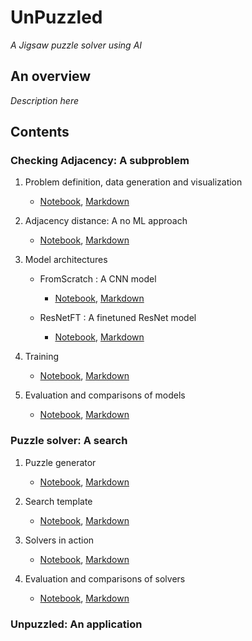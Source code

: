 # UnPuzzled
_A Jigsaw puzzle solver using AI_


## An overview


_Description here_



## Contents

### Checking Adjacency: A subproblem

   1. Problem definition, data generation and visualization
      - [Notebook](CheckingAdjacency/DatasetGeneration/Checking_adjacency_dataset.ipynb), [Markdown](CheckingAdjacency/DatasetGeneration/Checking_adjacency_dataset.md)
     
   2. Adjacency distance: A no ML approach
      - [Notebook](CheckingAdjacency/AdjacencyDistance/Adjacency_distance.ipynb), [Markdown](CheckingAdjacency/AdjacencyDistance/Adjacency_distance.md)
     
   3. Model architectures
      - FromScratch : A CNN model
        - [Notebook](), [Markdown]() 
       
      - ResNetFT : A finetuned ResNet model
        - [Notebook](), [Markdown]()
       
   4. Training
      - [Notebook](), [Markdown]()
       
   5. Evaluation and comparisons of models
      - [Notebook](), [Markdown]()


### Puzzle solver: A search

1. Puzzle generator
   - [Notebook](), [Markdown]()

2. Search template
   - [Notebook](), [Markdown]()

3. Solvers in action
   - [Notebook](), [Markdown]()

4. Evaluation and comparisons of solvers
   - [Notebook](), [Markdown]()


### Unpuzzled: An application


 
 
 


